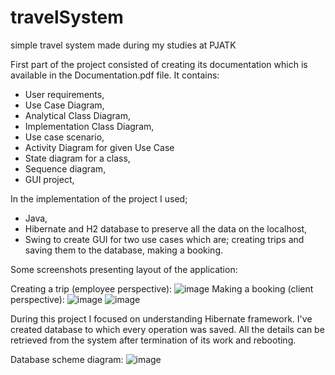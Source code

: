 # travelSystem
simple travel system made during my studies at PJATK

First part of the project consisted of creating its documentation which is available in the Documentation.pdf file.
It contains:
- User requirements,
- Use Case Diagram,
- Analytical Class Diagram,
- Implementation Class Diagram,
- Use case scenario,
- Activity Diagram for given Use Case
- State diagram for a class,
- Sequence diagram,
- GUI project,

In the implementation of the project I used;
- Java, 
- Hibernate and H2 database to preserve all the data on the localhost, 
- Swing to create GUI for two use cases which are; creating trips and saving them to the database, making a booking.


Some screenshots presenting layout of the application:

Creating a trip (employee perspective):
![image](https://user-images.githubusercontent.com/95477806/156886791-c370f3bb-7668-43f0-8dcc-0e13edeafc20.png)
Making a booking (client perspective):
![image](https://user-images.githubusercontent.com/95477806/156886816-a63aff8f-9f8b-4a4d-baa8-c47428734db5.png)
![image](https://user-images.githubusercontent.com/95477806/156886819-e946a3e7-6f8e-4795-b2fa-a14892d54d47.png)

During this project I focused on understanding Hibernate framework. I've created database to which every operation was saved. 
All the details can be retrieved from the system after termination of its work and rebooting.

Database scheme diagram:
![image](https://user-images.githubusercontent.com/95477806/156887008-f71fb826-bac8-4a76-8293-65663cc32b29.png)

